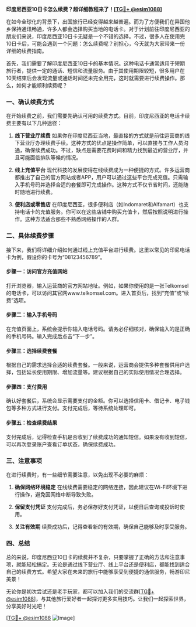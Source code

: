 **印度尼西亚10日卡怎么续费？超详细教程来了！[[TG💪+ @esim1088](https://t.me/s/esim1088)]**

在如今全球化的背景下，出国旅行已经变得越来越普遍。而为了方便我们在异国他乡保持通讯畅通，许多人都会选择购买当地的电话卡。对于计划前往印度尼西亚的朋友们来说，印度尼西亚10日卡无疑是一个不错的选择。不过，很多人在使用完10日卡后，可能会遇到一个问题：怎么续费呢？别担心，今天就为大家带来一份详细的续费指南。

首先，我们需要了解印度尼西亚10日卡的基本情况。这种电话卡通常适用于短期旅行者，提供一定的通话、短信和流量服务。由于其使用期限较短，很多用户在10天结束后会发现流量或通话时间还未完全用完，这时就需要进行续费操作。那么，如何才能顺利续费呢？

### **一、确认续费方式**
在开始续费之前，我们需要先确认可用的续费方式。目前，印度尼西亚的电话卡续费主要有以下几种途径：

1. **线下营业厅续费**
   如果你在印度尼西亚当地，最直接的方式就是前往运营商的线下营业厅办理续费手续。这种方式的优点是操作简单，可以直接与工作人员沟通，确保续费成功。不过，缺点是需要花费时间和精力找到最近的营业厅，并且可能面临排队等候的情况。

2. **线上充值平台**
   现代科技的发展使得在线续费成为一种便捷的方式。许多运营商都推出了自己的官方网站或者APP，用户可以通过这些平台完成充值。只需输入手机号码并选择合适的套餐即可完成操作。这种方式不仅节省时间，还能随时随地进行续费。

3. **便利店或零售店**
   在印度尼西亚，很多便利店（如Indomaret和Alfamart）也支持电话卡的充值服务。你可以在这些店铺中购买充值卡，然后按照说明进行操作。这种方法适合那些不熟悉网络操作的人群。

### **二、具体续费步骤**
接下来，我们将详细介绍如何通过线上充值平台进行续费。这里以常见的印尼电话卡为例，假设你的卡号为“08123456789”。

#### **步骤一：访问官方充值网站**
打开浏览器，输入运营商的官方网站地址。例如，如果你使用的是一张Telkomsel的电话卡，可以访问其官网www.telkomsel.com。进入首页后，找到“充值”或“续费”选项。

#### **步骤二：输入手机号码**
在充值页面上，系统会提示你输入电话号码。请务必仔细核对，确保输入的是正确的手机号码。输入完成后点击“下一步”。

#### **步骤三：选择续费套餐**
根据自己的需求选择合适的续费套餐。一般来说，运营商会提供多种套餐供用户选择，包括延长使用期限、增加流量等。建议根据自己的实际使用情况合理选择。

#### **步骤四：支付费用**
确认好套餐后，系统会显示需要支付的金额。你可以选择信用卡、借记卡、电子钱包等多种方式进行支付。支付完成后，等待系统处理即可。

#### **步骤五：检查续费结果**
支付完成后，记得检查手机是否收到了续费成功的通知短信。如果没有收到短信，可以再次登录账户查看订单状态，确保续费成功。

### **三、注意事项**
在进行续费时，有一些细节需要注意，以免出现不必要的麻烦：

1. **确保网络环境稳定**
   在线续费需要稳定的网络连接，因此建议在Wi-Fi环境下进行操作，避免因网络中断导致失败。

2. **保留支付凭证**
   支付完成后，务必保存好支付凭证，以便日后查询或投诉时使用。

3. **关注有效期**
   续费成功后，记得查看新的有效期，确保自己能够及时享受服务。

### **四、总结**
总的来说，印度尼西亚10日卡的续费并不复杂，只要掌握了正确的方法和注意事项，就能轻松搞定。无论是通过线下营业厅、线上平台还是便利店，都能找到适合自己的续费方式。希望大家在未来的旅行中能够享受到便捷的通信服务，畅游印尼美景！

无论你是初次尝试还是老手玩家，都可以加入我们的交流群[[TG💪+ @esim1088](https://t.me/s/esim1088)]，与其他旅行爱好者一起探讨更多实用技巧。让我们一起探索世界，分享美好时光吧！

[[TG💪+ @esim1088](https://t.me/s/esim1088) ![Image](https://i.postimg.cc/4NQfJmqS/Snipaste-2025-05-13-00-14-12.png)]